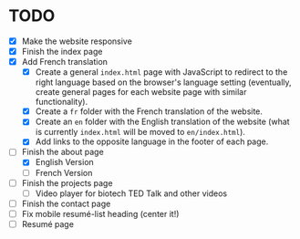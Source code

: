 # TODO

- [x] Make the website responsive
- [x] Finish the index page
- [x] Add French translation
    - [x] Create a general ``index.html`` page with JavaScript to redirect to the right language based on the browser's
      language setting (eventually, create general pages for each website page with similar functionality).
    - [x] Create a ``fr`` folder with the French translation of the website.
    - [x] Create an ``en`` folder with the English translation of the website (what is currently ``index.html`` will be
      moved to ``en/index.html``).
    - [x] Add links to the opposite language in the footer of each page.
- [ ] Finish the about page
    - [x] English Version
    - [ ] French Version
- [ ] Finish the projects page
    - [ ] Video player for biotech TED Talk and other videos
- [ ] Finish the contact page
- [ ] Fix mobile resumé-list heading (center it!)
- [ ] Resumé page